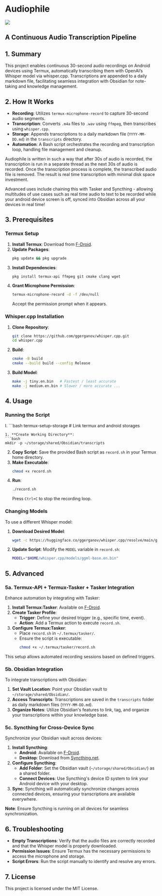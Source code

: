 # Audiophile

![](audiophile.png)

## A Continuous Audio Transcription Pipeline


## 1. Summary

This project enables continuous 30-second audio recordings on Android devices using Termux, automatically transcribing them with OpenAI’s Whisper model via whisper.cpp. Transcriptions are appended to a daily markdown file, facilitating seamless integration with Obsidian for note-taking and knowledge management.



## 2. How It Works

- **Recording**: Utilizes `termux-microphone-record` to capture 30-second audio segments.
- **Transcription**: Converts `.m4a` files to `.wav` using `ffmpeg`, then transcribes using `whisper.cpp`.
- **Storage**: Appends transcriptions to a daily markdown file (`YYYY-MM-DD.md`) in the `transcripts` directory.
- **Automation**: A Bash script orchestrates the recording and transcription loop, handling file management and cleanup.

Audiophile is written in such a way that after 30s of audio is recorded, the  transcription is run in a separate thread as the next 30s of audio is recorded. Once the transcription process is complete, the transcribed audio file is removed. The result is real time transcription with minimal disk space investment. 

Advanced uses include chaining this with Tasker and Syncthing - allowing multitudes of use cases such as  real time audio to text to be recorded while your android device screen is off, synced into Obsidian across all your devices in real time!


## 3. Prerequisites

### Termux Setup

1. **Install Termux**: Download from [F-Droid](https://f-droid.org/en/packages/com.termux/).
2. **Update Packages**:
   ```bash
   pkg update && pkg upgrade
   ```
3. **Install Dependencies**:
   ```bash
   pkg install termux-api ffmpeg git cmake clang wget
   ```
4. **Grant Microphone Permission**:
   ```bash
   termux-microphone-record -d -f /dev/null
   ```
   Accept the permission prompt when it appears.

### Whisper.cpp Installation

1. **Clone Repository**:
   ```bash
   git clone https://github.com/ggerganov/whisper.cpp.git
   cd whisper.cpp
   ```
   
2. **Build**:
   ```bash
   cmake -B build
   cmake --build build --config Release
   ```
   
3. **Build Model**:
   ```bash
   make -j tiny.en.bin   # Fastest / least accurate
   make -j medium.en.bin # Slower / more accurate ...

## 4. Usage

### Running the Script

I. ```bash
   termux-setup-storage # Link termux and android storages
   ```
1. **Create Working Directory**:
   ```bash
   mkdir -p ~/storage/shared/Obsidian/transcripts
   ```
2. **Copy Script**: Save the provided Bash script as `record.sh` in your Termux home directory.
3. **Make Executable**:
   ```bash
   chmod +x record.sh
   ```
4. **Run**:
   ```bash
   ./record.sh
   ```
   Press `Ctrl+C` to stop the recording loop.

### Changing Models

To use a different Whisper model:

1. **Download Desired Model**:
   ```bash
   wget -c https://huggingface.co/ggerganov/whisper.cpp/resolve/main/ggml-base.en.bin -P models/
   ```
2. **Update Script**: Modify the `MODEL` variable in `record.sh`:
   ```bash
   MODEL="$HOME/whisper.cpp/models/ggml-base.en.bin"
   ```

## 5. Advanced

### 5a. Termux-API + Termux-Tasker + Tasker Integration

Enhance automation by integrating with Tasker:

1. **Install Termux:Tasker**: Available on [F-Droid](https://f-droid.org/en/packages/com.termux.tasker/).
2. **Create Tasker Profile**:
   - **Trigger**: Define your desired trigger (e.g., specific time, event).
   - **Action**: Add a Termux action to execute `record.sh`.
3. **Configure Termux:Tasker**:
   - Place `record.sh` in `~/.termux/tasker/`.
   - Ensure the script is executable:
     ```bash
     chmod +x ~/.termux/tasker/record.sh
     ```

This setup allows automated recording sessions based on defined triggers.

### 5b. Obsidian Integration

To integrate transcriptions with Obsidian:

1. **Set Vault Location**: Point your Obsidian vault to `~/storage/shared/Obsidian/`.
2. **Access Transcripts**: Transcriptions are saved in the `transcripts` folder as daily markdown files (`YYYY-MM-DD.md`).
3. **Organize Notes**: Utilize Obsidian's features to link, tag, and organize your transcriptions within your knowledge base.

### 5c. Syncthing for Cross-Device Sync

Synchronize your Obsidian vault across devices:

1. **Install Syncthing**:
   - **Android**: Available on [F-Droid](https://f-droid.org/en/packages/com.nutomic.syncthingandroid/).
   - **Desktop**: Download from [Syncthing.net](https://syncthing.net/).
2. **Configure Syncthing**:
   - **Add Folder**: Set the Obsidian vault (`~/storage/shared/Obsidian/`) as a shared folder.
   - **Connect Devices**: Use Syncthing's device ID system to link your Android device with your desktop.
3. **Sync**: Syncthing will automatically synchronize changes across connected devices, ensuring your transcriptions are available everywhere.

**Note**: Ensure Syncthing is running on all devices for seamless synchronization.

## 6. Troubleshooting

- **Empty Transcriptions**: Verify that the audio files are correctly recorded and that the Whisper model is properly downloaded.
- **Permission Issues**: Ensure Termux has the necessary permissions to access the microphone and storage.
- **Script Errors**: Run the script manually to identify and resolve any errors.

## 7. License

This project is licensed under the MIT License.


